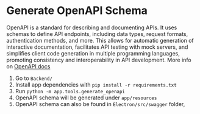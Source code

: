# Generate OpenAPI Schema

OpenAPI is a standard for describing and documenting APIs. It uses schemas to define API endpoints, including data types, request formats, authentication methods, and more. This allows for automatic generation of interactive documentation, facilitates API testing with mock servers, and simplifies client code generation in multiple programming languages, promoting consistency and interoperability in API development. More info on [OpenAPI docs](https://swagger.io/specification/)

1. Go to `Backend/`
2. Install app dependencies with `pip install -r requirements.txt`
3. Run `python -m app.tools.generate_openapi`
4. OpenAPI schema will be generated under `app/resources`
5. OpenAPI schema can also be found in `Electron/src/swagger` folder,

